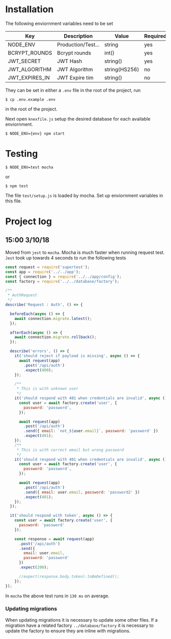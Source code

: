 # Installation

The following enviornment variables need to be set

|Key|Description|Value|Required|Default|
|-|-|-|-|-|
|NODE_ENV|Production/Test...|string|yes|undefined|
|BCRYPT_ROUNDS|Bcrypt rounds|int()|yes|undefined|
|JWT_SECRET|JWT Hash|string()|yes|undefined|
|JWT_ALGORITHM|JWT Algorithm|string(HS256)|no|HS256|
|JWT_EXPIRES_IN|JWT Expire tim|string()|no|undefined|

They can be set in either a `.env` file in the root of the project, run
```
$ cp .env.example .env
```

in the root of the project.

Next open `knexfile.js` setup the desired database for
each available enviornment.

```
$ NODE_ENV={env} npm start
```

# Testing

```
$ NODE_ENV=test mocha
```

or

```
$ npm test
```

The file `test/setup.js` is loaded by mocha.  Set up enviornment variables in this file.

# Project log

## 15:00 3/10/18

Moved from `jest` to `mocha`.  Mocha is much faster when running request test.  `Jest` took up towards 4 seconds to run the
following tests

```js
const request = require('supertest');
const app = require('../../app');
const { connection } = require('../../app/config');
const factory = require('../../database/factory');

/**
 * AuthRequest
 */
describe('Request : Auth', () => {

  beforeEach(async () => {
    await connection.migrate.latest();
  });

  afterEach(async () => {
    await connection.migrate.rollback();
  });

  describe('errors', () => {
    it('should reject if payload is missing', async () => {
      await request(app)
        .post('/api/auth')
        .expect(400);
    });

    /**
     * This is with unknown user
     */
    it('should respond with 401 when credentials are invalid', async () => {
      const user = await factory.create('user', {
        password: 'password',
      });

      await request(app)
        .post('/api/auth')
        .send({ email: `not_${user.email}`, password: 'password' })
        .expect(401);
    });
    /**
     * This is with correct email but wrong password
     */
    it('should respond with 401 when credentials are invalid', async () => {
      const user = await factory.create('user', {
        password: 'password',
      });

      await request(app)
        .post('/api/auth')
        .send({ email: user.email, password: 'password2' })
        .expect(401);
    });
  });

  it('should respond with token', async () => {
    const user = await factory.create('user', {
      password: 'password'
    });

    const response = await request(app)
      .post('/api/auth')
      .send({
        email: user.email,
        password: 'password'
      })
      .expect(200);

      //expect(response.body.token).toBeDefined();
    });
});
```

In `mocha` the above test runs in `130 ms` on average.

### Updating migrations

When updating migrations it is necessary to update some other files.
If a migration have a related factory `../database/factory` it is necessary to
update the factory to ensure they are inline with migrations.
